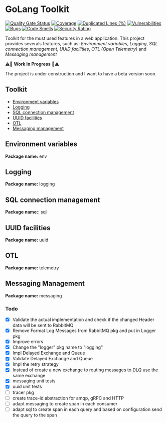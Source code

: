 # GoLang Toolkit 

[![Quality Gate Status](https://sonarcloud.io/api/project_badges/measure?project=ralvescosta_toolkit&metric=alert_status)](https://sonarcloud.io/summary/new_code?id=ralvescosta_toolkit)
[![Coverage](https://sonarcloud.io/api/project_badges/measure?project=ralvescosta_toolkit&metric=coverage)](https://sonarcloud.io/summary/new_code?id=ralvescosta_toolkit)
[![Duplicated Lines (%)](https://sonarcloud.io/api/project_badges/measure?project=ralvescosta_toolkit&metric=duplicated_lines_density)](https://sonarcloud.io/summary/new_code?id=ralvescosta_toolkit)
[![Vulnerabilities](https://sonarcloud.io/api/project_badges/measure?project=ralvescosta_toolkit&metric=vulnerabilities)](https://sonarcloud.io/summary/new_code?id=ralvescosta_toolkit)
[![Bugs](https://sonarcloud.io/api/project_badges/measure?project=ralvescosta_toolkit&metric=bugs)](https://sonarcloud.io/summary/new_code?id=ralvescosta_toolkit)
[![Code Smells](https://sonarcloud.io/api/project_badges/measure?project=ralvescosta_toolkit&metric=code_smells)](https://sonarcloud.io/summary/new_code?id=ralvescosta_toolkit)
[![Security Rating](https://sonarcloud.io/api/project_badges/measure?project=ralvescosta_toolkit&metric=security_rating)](https://sonarcloud.io/summary/new_code?id=ralvescosta_toolkit)

Toolkit for the must used features in a web application. This project provides severals features, such as: *Environment variables*, *Logging*, *SQL connection management*, *UUID facilities*, *OTL (Open Telemetry)* and *Messaging management*



:warning::construction: **Work In Progress** :construction::warning:

The project is under construction and I want to have a beta version soon.

## Toolkit 

  - [Environment variables](#environment-variables)
  - [Logging](#logging)
  - [SQL connection management](#sql-connection-management)
  - [UUID facilities](#uuid-facilities)
  - [OTL](#open-telemetry)
  - [Messaging management](#messaging-management)

## Environment variables

**Package name:** env

## Logging

**Package name:** logging

## SQL connection management

**Package name:**: sql

## UUID facilities

**Package name:** uuid

## OTL

**Package name:** telemetry

## Messaging Management

**Package name:** messaging

### Todo

  - [x] Validate the actual implementation and check if the changed Header data will be sent to RabbitMQ
  - [x] Remove Format Log Messages from RabbitMQ pkg and put in Logger pkg
  - [x] Improve errors
  - [x] Change the "logger" pkg name to "logging"
  - [x] Impl Delayed Exchange and Queue
  - [x] Validate Delayed Exchange and Queue
  - [x] Impl the retry strategy
  - [x] Instead of create a new exchange to routing messages to DLQ use the same exchange
  - [x] messaging unit tests
  - [x] uuid unit tests
  - [ ] tracer pkg
  - [ ] create trace-id abstraction for amqp, gRPC and HTTP
  - [ ] adapt messaging to create span in each consumer
  - [ ] adapt sql to create span in each query and based on configuration send the query to the span
